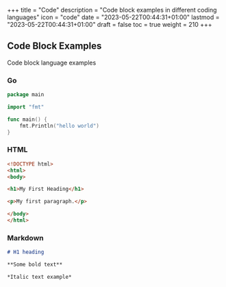 +++
title = "Code"
description = "Code block examples in different coding languages"
icon = "code"
date = "2023-05-22T00:44:31+01:00"
lastmod = "2023-05-22T00:44:31+01:00"
draft = false
toc = true
weight = 210
+++

## Code Block Examples

Code block language examples

### Go

```go
package main

import "fmt"

func main() {
    fmt.Println("hello world")
}
```

### HTML

```html
<!DOCTYPE html>
<html>
<body>

<h1>My First Heading</h1>

<p>My first paragraph.</p>

</body>
</html>
```

### Markdown

```md
# H1 heading

**Some bold text**

*Italic text example*
```